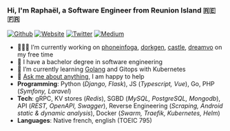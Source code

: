 ### Hi, I'm Raphaël, a Software Engineer from Reunion Island 🇷🇪 🇫🇷

[![Github](https://img.shields.io/badge/-Github-222222?style=flat-square&logo=Github&logoColor=white)](https://github.com/sundowndev)
[![Website](https://img.shields.io/badge/-Website-222222?style=flat-square&logoColor=white&link=https://crvx.fr/)](https://crvx.fr/)
[![Twitter](https://img.shields.io/badge/-Twitter-222222?style=flat-square&logo=twitter&logoColor=white&link=https://twitter.com/sundowndev/)](https://twitter.com/sundowndev)
[![Medium](https://img.shields.io/badge/-Medium-222222?style=flat-square&logo=medium&logoColor=white&link=https://medium.com/@SundownDEV)](https://medium.com/@SundownDEV)

- 👨🏻‍💻 I’m currently working on [phoneinfoga](https://github.com/sundowndev/PhoneInfoga), [dorkgen](https://github.com/sundowndev/dorkgen), [castle](https://github.com/sundowndev/castle), [dreamvo](https://github.com/dreamvo) on my free time
- :book: I have a bachelor degree in software engineering
- 🌱 I’m currently learning [Golang](https://github.com/sundowndev?tab=repositories&q=&type=&language=go) and Gitops with Kubernetes
- 💬 [Ask me about anything](https://github.com/sundowndev/ama), I am happy to help
- **Programming**: Python (*Django, Flask*), JS (*Typescript, Vue*), Go, PHP (*Symfony, Laravel*)
- **Tech**: gRPC, KV stores (*Redis*), SGBD (*MySQL, PostgreSQL, Mongodb*), API (*REST, OpenAPI, Swagger*), Reverse Engineering (*Scraping, Android static & dynamic analysis*), Docker (*Swarm, Traefik, Kubernetes, Helm*)
- **Languages**: Native french, english (TOEIC 795)
